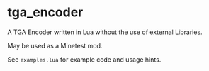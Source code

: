 # tga_encoder
A TGA Encoder written in Lua without the use of external Libraries.

May be used as a Minetest mod.

See `examples.lua` for example code and usage hints.
